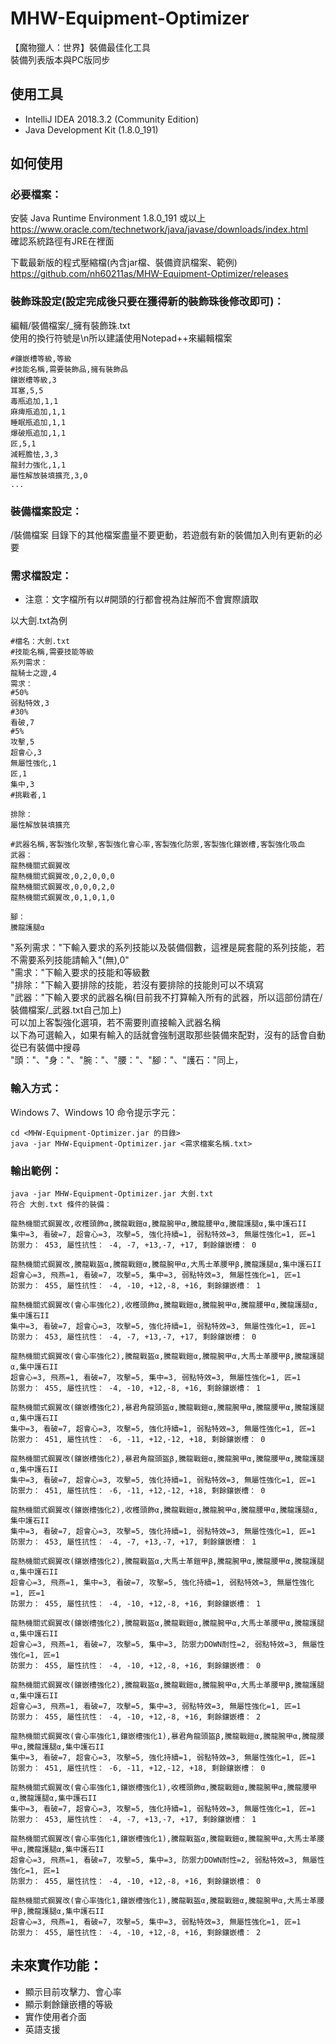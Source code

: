 # MHW-Equipment-Optimizer

【魔物獵人：世界】裝備最佳化工具\
裝備列表版本與PC版同步

## 使用工具

-	IntelliJ IDEA 2018.3.2 (Community Edition)
-	Java Development Kit (1.8.0_191)

## 如何使用

### 必要檔案：

安裝 Java Runtime Environment 1.8.0_191 或以上\
https://www.oracle.com/technetwork/java/javase/downloads/index.html \
確認系統路徑有JRE在裡面

下載最新版的程式壓縮檔(內含jar檔、裝備資訊檔案、範例)\
https://github.com/nh60211as/MHW-Equipment-Optimizer/releases

### 裝飾珠設定(設定完成後只要在獲得新的裝飾珠後修改即可)：

編輯/裝備檔案/_擁有裝飾珠.txt\
使用的換行符號是\n所以建議使用Notepad++來編輯檔案
```
#鑲嵌槽等級,等級
#技能名稱,需要裝飾品,擁有裝飾品
鑲嵌槽等級,3
耳塞,5,5
毒瓶追加,1,1
麻痺瓶追加,1,1
睡眠瓶追加,1,1
爆破瓶追加,1,1
匠,5,1
減輕膽怯,3,3
龍封力強化,1,1
屬性解放裝填擴充,3,0
...
```

### 裝備檔案設定：
/裝備檔案 目錄下的其他檔案盡量不要更動，若遊戲有新的裝備加入則有更新的必要

### 需求檔設定：

* 注意：文字檔所有以#開頭的行都會視為註解而不會實際讀取

以大劍.txt為例
```
#檔名：大劍.txt
#技能名稱,需要技能等級
系列需求：
龍騎士之證,4
需求：
#50%
弱點特效,3
#30%
看破,7
#5%
攻擊,5
超會心,3
無屬性強化,1
匠,1
集中,3
#挑戰者,1

排除：
屬性解放裝填擴充

#武器名稱,客製強化攻擊,客製強化會心率,客製強化防禦,客製強化鑲嵌槽,客製強化吸血
武器：
龍熱機關式鋼翼改
龍熱機關式鋼翼改,0,2,0,0,0
龍熱機關式鋼翼改,0,0,0,2,0
龍熱機關式鋼翼改,0,1,0,1,0

腳：
騰龍護腿α

```
"系列需求："下輸入要求的系列技能以及裝備個數，這裡是屍套龍的系列技能，若不需要系列技能請輸入"(無),0"\
"需求："下輸入要求的技能和等級數\
"排除："下輸入要排除的技能，若沒有要排除的技能則可以不填寫\
"武器："下輸入要求的武器名稱(目前我不打算輸入所有的武器，所以這部份請在/裝備檔案/_武器.txt自己加上)\
可以加上客製強化選項，若不需要則直接輸入武器名稱\
以下為可選輸入，如果有輸入的話就會強制選取那些裝備來配對，沒有的話會自動從已有裝備中搜尋\
"頭："、"身："、"腕："、"腰："、"腳："、"護石："同上，

### 輸入方式：
Windows 7、Windows 10 命令提示字元：
```
cd <MHW-Equipment-Optimizer.jar 的目錄>
java -jar MHW-Equipment-Optimizer.jar <需求檔案名稱.txt>
```

### 輸出範例：
```
java -jar MHW-Equipment-Optimizer.jar 大劍.txt
符合 大劍.txt 條件的裝備：

龍熱機關式鋼翼改,收穫頭飾α,騰龍戰鎧α,騰龍腕甲α,騰龍腰甲α,騰龍護腿α,集中護石II
集中=3, 看破=7, 超會心=3, 攻擊=5, 強化持續=1, 弱點特效=3, 無屬性強化=1, 匠=1
防禦力： 453, 屬性抗性： -4, -7, +13,-7, +17, 剩餘鑲嵌槽： 0

龍熱機關式鋼翼改,騰龍戰盔α,騰龍戰鎧α,騰龍腕甲α,大馬士革腰甲β,騰龍護腿α,集中護石II
超會心=3, 飛燕=1, 看破=7, 攻擊=5, 集中=3, 弱點特效=3, 無屬性強化=1, 匠=1
防禦力： 455, 屬性抗性： -4, -10, +12,-8, +16, 剩餘鑲嵌槽： 1

龍熱機關式鋼翼改(會心率強化2),收穫頭飾α,騰龍戰鎧α,騰龍腕甲α,騰龍腰甲α,騰龍護腿α,集中護石II
集中=3, 看破=7, 超會心=3, 攻擊=5, 強化持續=1, 弱點特效=3, 無屬性強化=1, 匠=1
防禦力： 453, 屬性抗性： -4, -7, +13,-7, +17, 剩餘鑲嵌槽： 0

龍熱機關式鋼翼改(會心率強化2),騰龍戰盔α,騰龍戰鎧α,騰龍腕甲α,大馬士革腰甲β,騰龍護腿α,集中護石II
超會心=3, 飛燕=1, 看破=7, 攻擊=5, 集中=3, 弱點特效=3, 無屬性強化=1, 匠=1
防禦力： 455, 屬性抗性： -4, -10, +12,-8, +16, 剩餘鑲嵌槽： 1

龍熱機關式鋼翼改(鑲嵌槽強化2),暴君角龍頭盔α,騰龍戰鎧α,騰龍腕甲α,騰龍腰甲α,騰龍護腿α,集中護石II
集中=3, 看破=7, 超會心=3, 攻擊=5, 強化持續=1, 弱點特效=3, 無屬性強化=1, 匠=1
防禦力： 451, 屬性抗性： -6, -11, +12,-12, +18, 剩餘鑲嵌槽： 0

龍熱機關式鋼翼改(鑲嵌槽強化2),暴君角龍頭盔β,騰龍戰鎧α,騰龍腕甲α,騰龍腰甲α,騰龍護腿α,集中護石II
集中=3, 看破=7, 超會心=3, 攻擊=5, 強化持續=1, 弱點特效=3, 無屬性強化=1, 匠=1
防禦力： 451, 屬性抗性： -6, -11, +12,-12, +18, 剩餘鑲嵌槽： 0

龍熱機關式鋼翼改(鑲嵌槽強化2),收穫頭飾α,騰龍戰鎧α,騰龍腕甲α,騰龍腰甲α,騰龍護腿α,集中護石II
集中=3, 看破=7, 超會心=3, 攻擊=5, 強化持續=1, 弱點特效=3, 無屬性強化=1, 匠=1
防禦力： 453, 屬性抗性： -4, -7, +13,-7, +17, 剩餘鑲嵌槽： 1

龍熱機關式鋼翼改(鑲嵌槽強化2),騰龍戰盔α,大馬士革鎧甲β,騰龍腕甲α,騰龍腰甲α,騰龍護腿α,集中護石II
超會心=3, 飛燕=1, 集中=3, 看破=7, 攻擊=5, 強化持續=1, 弱點特效=3, 無屬性強化=1, 匠=1
防禦力： 455, 屬性抗性： -4, -10, +12,-8, +16, 剩餘鑲嵌槽： 1

龍熱機關式鋼翼改(鑲嵌槽強化2),騰龍戰盔α,騰龍戰鎧α,騰龍腕甲α,大馬士革腰甲α,騰龍護腿α,集中護石II
超會心=3, 飛燕=1, 看破=7, 攻擊=5, 集中=3, 防禦力DOWN耐性=2, 弱點特效=3, 無屬性強化=1, 匠=1
防禦力： 455, 屬性抗性： -4, -10, +12,-8, +16, 剩餘鑲嵌槽： 0

龍熱機關式鋼翼改(鑲嵌槽強化2),騰龍戰盔α,騰龍戰鎧α,騰龍腕甲α,大馬士革腰甲β,騰龍護腿α,集中護石II
超會心=3, 飛燕=1, 看破=7, 攻擊=5, 集中=3, 弱點特效=3, 無屬性強化=1, 匠=1
防禦力： 455, 屬性抗性： -4, -10, +12,-8, +16, 剩餘鑲嵌槽： 2

龍熱機關式鋼翼改(會心率強化1,鑲嵌槽強化1),暴君角龍頭盔β,騰龍戰鎧α,騰龍腕甲α,騰龍腰甲α,騰龍護腿α,集中護石II
集中=3, 看破=7, 超會心=3, 攻擊=5, 強化持續=1, 弱點特效=3, 無屬性強化=1, 匠=1
防禦力： 451, 屬性抗性： -6, -11, +12,-12, +18, 剩餘鑲嵌槽： 0

龍熱機關式鋼翼改(會心率強化1,鑲嵌槽強化1),收穫頭飾α,騰龍戰鎧α,騰龍腕甲α,騰龍腰甲α,騰龍護腿α,集中護石II
集中=3, 看破=7, 超會心=3, 攻擊=5, 強化持續=1, 弱點特效=3, 無屬性強化=1, 匠=1
防禦力： 453, 屬性抗性： -4, -7, +13,-7, +17, 剩餘鑲嵌槽： 1

龍熱機關式鋼翼改(會心率強化1,鑲嵌槽強化1),騰龍戰盔α,騰龍戰鎧α,騰龍腕甲α,大馬士革腰甲α,騰龍護腿α,集中護石II
超會心=3, 飛燕=1, 看破=7, 攻擊=5, 集中=3, 防禦力DOWN耐性=2, 弱點特效=3, 無屬性強化=1, 匠=1
防禦力： 455, 屬性抗性： -4, -10, +12,-8, +16, 剩餘鑲嵌槽： 0

龍熱機關式鋼翼改(會心率強化1,鑲嵌槽強化1),騰龍戰盔α,騰龍戰鎧α,騰龍腕甲α,大馬士革腰甲β,騰龍護腿α,集中護石II
超會心=3, 飛燕=1, 看破=7, 攻擊=5, 集中=3, 弱點特效=3, 無屬性強化=1, 匠=1
防禦力： 455, 屬性抗性： -4, -10, +12,-8, +16, 剩餘鑲嵌槽： 2

```

## 未來實作功能：
* 顯示目前攻擊力、會心率
* 顯示剩餘鑲嵌槽的等級
* 實作使用者介面
* 英語支援
